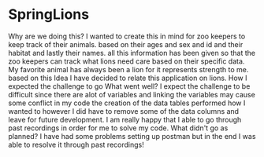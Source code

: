 # SpringLions
Why are we doing this? 
I wanted to create this in mind for zoo keepers to keep track of their animals. based on their ages and sex and id and their habitat and lastly their names. all this information has been given so that the zoo keepers can track what lions need care based on their specific data. My favorite animal has always been a lion for it represents strength to me. based on this Idea I have decided to relate this application on lions.
How I expected the challenge to go What went well?
I expect the challenge to be difficult since there are alot of variables and linking the variables may cause some conflict in my code
the creation of the data tables performed how I wanted to however I did have to remove some of the data columns and leave for future development.
I am really happy that I able to go through past recordings in order for me to solve my code.
What didn't go as planned?
I have had some problems setting up postman but in the end I was able to resolve it through past recordings!
